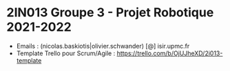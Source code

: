 # 2IN013 Groupe 3 - Projet Robotique 2021-2022
* Emails : (nicolas.baskiotis|olivier.schwander) [@] isir.upmc.fr
* Template Trello pour Scrum/Agile : https://trello.com/b/OjUJheXD/2i013-template

